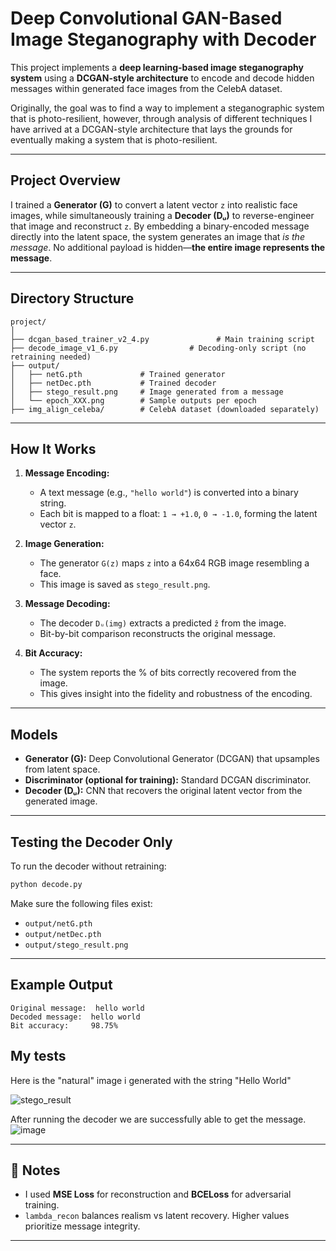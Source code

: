 # Deep Convolutional GAN-Based Image Steganography with Decoder

This project implements a **deep learning-based image steganography system** using a **DCGAN-style architecture** to encode and decode hidden messages within generated face images from the CelebA dataset.

Originally, the goal was to find a way to implement a steganographic system that is photo-resilient, however, through analysis of different techniques I have arrived at a DCGAN-style architecture that lays the grounds for eventually making a system that is photo-resilient.

---

## Project Overview

I trained a **Generator (G)** to convert a latent vector `z` into realistic face images, while simultaneously training a **Decoder (Dᵤ)** to reverse-engineer that image and reconstruct `z`. By embedding a binary-encoded message directly into the latent space, the system generates an image that *is the message*. No additional payload is hidden—**the entire image represents the message**.

---

## Directory Structure

```
project/
│
├── dcgan_based_trainer_v2_4.py               # Main training script
├── decode_image_v1_6.py                # Decoding-only script (no retraining needed)
├── output/
│   ├── netG.pth             # Trained generator
│   ├── netDec.pth           # Trained decoder
│   ├── stego_result.png     # Image generated from a message
│   └── epoch_XXX.png        # Sample outputs per epoch
├── img_align_celeba/        # CelebA dataset (downloaded separately)
```

---

## How It Works

1. **Message Encoding:**
   - A text message (e.g., `"hello world"`) is converted into a binary string.
   - Each bit is mapped to a float: `1 → +1.0`, `0 → -1.0`, forming the latent vector `z`.

2. **Image Generation:**
   - The generator `G(z)` maps `z` into a 64x64 RGB image resembling a face.
   - This image is saved as `stego_result.png`.

3. **Message Decoding:**
   - The decoder `Dᵤ(img)` extracts a predicted `ẑ` from the image.
   - Bit-by-bit comparison reconstructs the original message.

4. **Bit Accuracy:**
   - The system reports the % of bits correctly recovered from the image.
   - This gives insight into the fidelity and robustness of the encoding.

---

## Models

- **Generator (G):** Deep Convolutional Generator (DCGAN) that upsamples from latent space.
- **Discriminator (optional for training):** Standard DCGAN discriminator.
- **Decoder (Dᵤ):** CNN that recovers the original latent vector from the generated image.

---

## Testing the Decoder Only

To run the decoder without retraining:

```bash
python decode.py
```

Make sure the following files exist:
- `output/netG.pth`
- `output/netDec.pth`
- `output/stego_result.png`

---

## Example Output

```
Original message:  hello world
Decoded message:  hello world
Bit accuracy:     98.75%
```

## My tests

Here is the "natural" image i generated with the string "Hello World"

![stego_result](https://github.com/user-attachments/assets/dbfa148c-def4-4539-a9e7-de7b7a1221db)

After running the decoder we are successfully able to get the message.
![image](https://github.com/user-attachments/assets/30193914-4b56-4e7e-8af4-143161646004)


---

## 📝 Notes

- I used **MSE Loss** for reconstruction and **BCELoss** for adversarial training.
- `lambda_recon` balances realism vs latent recovery. Higher values prioritize message integrity.

---


